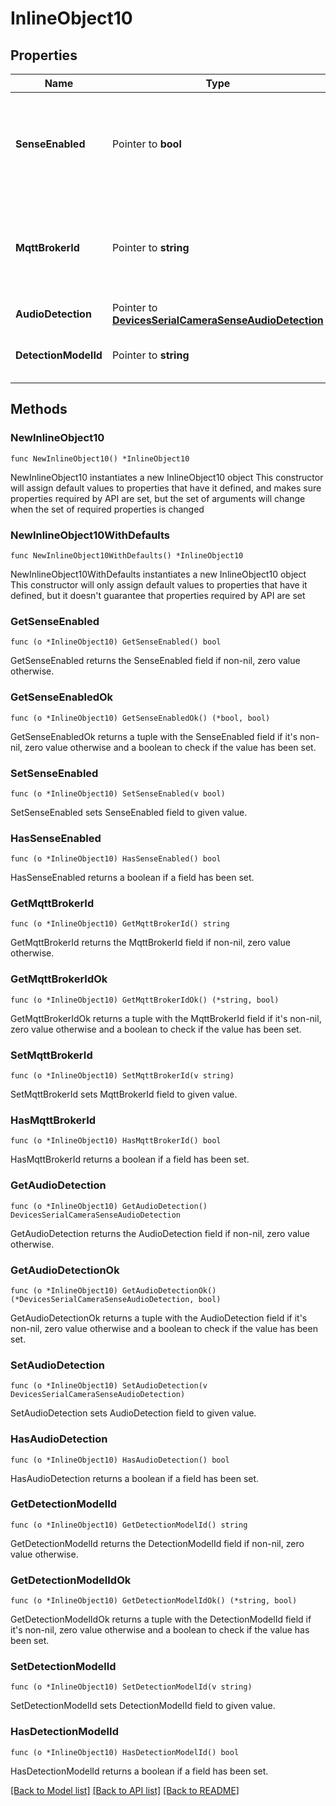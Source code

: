 # InlineObject10

## Properties

Name | Type | Description | Notes
------------ | ------------- | ------------- | -------------
**SenseEnabled** | Pointer to **bool** | Boolean indicating if sense(license) is enabled(true) or disabled(false) on the camera | [optional] 
**MqttBrokerId** | Pointer to **string** | The ID of the MQTT broker to be enabled on the camera. A value of null will disable MQTT on the camera | [optional] 
**AudioDetection** | Pointer to [**DevicesSerialCameraSenseAudioDetection**](DevicesSerialCameraSenseAudioDetection.md) |  | [optional] 
**DetectionModelId** | Pointer to **string** | The ID of the object detection model | [optional] 

## Methods

### NewInlineObject10

`func NewInlineObject10() *InlineObject10`

NewInlineObject10 instantiates a new InlineObject10 object
This constructor will assign default values to properties that have it defined,
and makes sure properties required by API are set, but the set of arguments
will change when the set of required properties is changed

### NewInlineObject10WithDefaults

`func NewInlineObject10WithDefaults() *InlineObject10`

NewInlineObject10WithDefaults instantiates a new InlineObject10 object
This constructor will only assign default values to properties that have it defined,
but it doesn't guarantee that properties required by API are set

### GetSenseEnabled

`func (o *InlineObject10) GetSenseEnabled() bool`

GetSenseEnabled returns the SenseEnabled field if non-nil, zero value otherwise.

### GetSenseEnabledOk

`func (o *InlineObject10) GetSenseEnabledOk() (*bool, bool)`

GetSenseEnabledOk returns a tuple with the SenseEnabled field if it's non-nil, zero value otherwise
and a boolean to check if the value has been set.

### SetSenseEnabled

`func (o *InlineObject10) SetSenseEnabled(v bool)`

SetSenseEnabled sets SenseEnabled field to given value.

### HasSenseEnabled

`func (o *InlineObject10) HasSenseEnabled() bool`

HasSenseEnabled returns a boolean if a field has been set.

### GetMqttBrokerId

`func (o *InlineObject10) GetMqttBrokerId() string`

GetMqttBrokerId returns the MqttBrokerId field if non-nil, zero value otherwise.

### GetMqttBrokerIdOk

`func (o *InlineObject10) GetMqttBrokerIdOk() (*string, bool)`

GetMqttBrokerIdOk returns a tuple with the MqttBrokerId field if it's non-nil, zero value otherwise
and a boolean to check if the value has been set.

### SetMqttBrokerId

`func (o *InlineObject10) SetMqttBrokerId(v string)`

SetMqttBrokerId sets MqttBrokerId field to given value.

### HasMqttBrokerId

`func (o *InlineObject10) HasMqttBrokerId() bool`

HasMqttBrokerId returns a boolean if a field has been set.

### GetAudioDetection

`func (o *InlineObject10) GetAudioDetection() DevicesSerialCameraSenseAudioDetection`

GetAudioDetection returns the AudioDetection field if non-nil, zero value otherwise.

### GetAudioDetectionOk

`func (o *InlineObject10) GetAudioDetectionOk() (*DevicesSerialCameraSenseAudioDetection, bool)`

GetAudioDetectionOk returns a tuple with the AudioDetection field if it's non-nil, zero value otherwise
and a boolean to check if the value has been set.

### SetAudioDetection

`func (o *InlineObject10) SetAudioDetection(v DevicesSerialCameraSenseAudioDetection)`

SetAudioDetection sets AudioDetection field to given value.

### HasAudioDetection

`func (o *InlineObject10) HasAudioDetection() bool`

HasAudioDetection returns a boolean if a field has been set.

### GetDetectionModelId

`func (o *InlineObject10) GetDetectionModelId() string`

GetDetectionModelId returns the DetectionModelId field if non-nil, zero value otherwise.

### GetDetectionModelIdOk

`func (o *InlineObject10) GetDetectionModelIdOk() (*string, bool)`

GetDetectionModelIdOk returns a tuple with the DetectionModelId field if it's non-nil, zero value otherwise
and a boolean to check if the value has been set.

### SetDetectionModelId

`func (o *InlineObject10) SetDetectionModelId(v string)`

SetDetectionModelId sets DetectionModelId field to given value.

### HasDetectionModelId

`func (o *InlineObject10) HasDetectionModelId() bool`

HasDetectionModelId returns a boolean if a field has been set.


[[Back to Model list]](../README.md#documentation-for-models) [[Back to API list]](../README.md#documentation-for-api-endpoints) [[Back to README]](../README.md)


